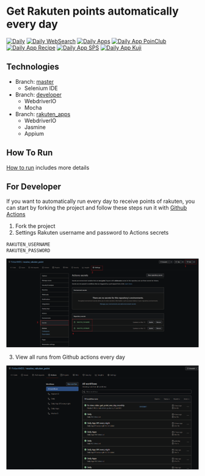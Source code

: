 # Get Rakuten points automatically every day
[![Daily](https://github.com/FinbertMDS/receive_rakuten_point/workflows/Daily/badge.svg)](https://github.com/FinbertMDS/receive_rakuten_point/actions/workflows/daily.yml)
[![Daily WebSearch](https://github.com/FinbertMDS/receive_rakuten_point/workflows/Daily%20WebSearch/badge.svg)](https://github.com/FinbertMDS/receive_rakuten_point/actions/workflows/daily_websearch.yml)
[![Daily Apps](https://github.com/FinbertMDS/receive_rakuten_point/workflows/Daily%20Apps/badge.svg)](https://github.com/FinbertMDS/receive_rakuten_point/actions/workflows/daily_apps.yml)
[![Daily App PoinClub](https://github.com/FinbertMDS/receive_rakuten_point/workflows/Daily%20App%20PoinClub/badge.svg)](https://github.com/FinbertMDS/receive_rakuten_point/actions/workflows/daily_rakuten_pointclub.yml)
[![Daily App Recipe](https://github.com/FinbertMDS/receive_rakuten_point/workflows/Daily%20App%20Recipe/badge.svg)](https://github.com/FinbertMDS/receive_rakuten_point/actions/workflows/daily_rakuten_recipe.yml)
[![Daily App SPS](https://github.com/FinbertMDS/receive_rakuten_point/workflows/Daily%20App%20SPS/badge.svg)](https://github.com/FinbertMDS/receive_rakuten_point/actions/workflows/daily_rakuten_sps.yml)
[![Daily App Kuji](https://github.com/FinbertMDS/receive_rakuten_point/workflows/Daily%20App%20Kuji/badge.svg)](https://github.com/FinbertMDS/receive_rakuten_point/actions/workflows/daily_rakuten_kuji.yml)
## Technologies
- Branch: [master](https://github.com/FinbertMDS/receive_rakuten_point/tree/master)
  - Selenium IDE
- Branch: [developer](https://github.com/FinbertMDS/receive_rakuten_point/tree/developer)
  - WebdriverIO
  - Mocha
- Branch: [rakuten_apps](https://github.com/FinbertMDS/receive_rakuten_point/tree/rakuten_apps)
  - WebdriverIO
  - Jasmine
  - Appium


## How To Run
[How to run](HOW-TO-RUN.md) includes more details

## For Developer
If you want to automatically run every day to receive points of rakuten, you can start by forking the project and follow these steps run it with [Github Actions](https://github.com/features/actions)

1. Fork the project
2. Settings Rakuten username and password to Actions secrets

  ```
  RAKUTEN_USERNAME
  RAKUTEN_PASSWORD
  ```

  ![Github actions guide](./images/github_actions_guide.png)

3. View all runs from Github actions every day

  ![Github actions guide](./images/github_actions_run.png)
